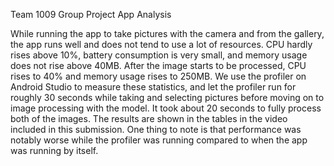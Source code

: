 Team 1009 Group Project App Analysis

While running the app to take pictures with the camera and from the gallery, the app runs well and does not
tend to use a lot of resources. CPU hardly rises above 10%, battery consumption is very small, and memory usage does
not rise above 40MB. After the image starts to be processed, CPU rises to 40% and memory usage rises to 250MB. We use 
the profiler on Android Studio to measure these statistics, and let the profiler run for roughly 30 seconds while taking 
and selecting pictures before moving on to image processing with the model. It took about 20 seconds to fully process
both of the images. The results are shown in the tables in the video included in this submission. One thing to note
is that performance was notably worse while the profiler was running compared to when the app was running by itself.